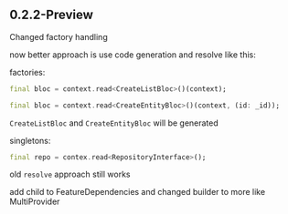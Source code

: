 ## 0.2.2-Preview

Changed factory handling

now better approach is use code generation and resolve like this:

factories:

```dart
final bloc = context.read<CreateListBloc>()(context);

final bloc = context.read<CreateEntityBloc>()(context, (id: _id));
```

`CreateListBloc` and `CreateEntityBloc` will be generated

singletons:

```dart
final repo = contex.read<RepositoryInterface>();
```

old `resolve` approach still works

add child to FeatureDependencies and changed builder to more like MultiProvider
